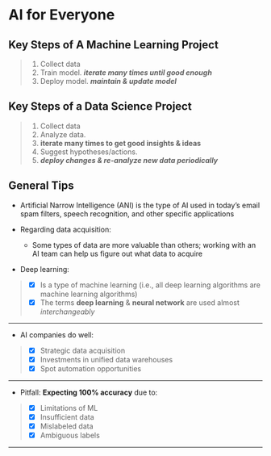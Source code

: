 # AI for Everyone

## Key Steps of A Machine Learning Project

> 1. Collect data 
> 2. Train model. ***iterate many times until good enough***
> 3. Deploy model. ***maintain & update model***

## Key Steps of a Data Science Project

> 1. Collect data
> 2. Analyze data. 
>   1. __iterate many times to get good insights & ideas__
> 3. Suggest hypotheses/actions. 
>   1. ***deploy changes & re-analyze new data periodically***
 
## General Tips
- Artificial Narrow Intelligence (ANI) is the type of AI used in today’s email spam filters, speech recognition, 
 and other specific applications

- Regarding data acquisition: 
  - Some types of data are more valuable than others; working with an AI team can help us figure 
 out what data to acquire
 
- Deep learning:
> - [x] Is a type of machine learning (i.e., all deep learning algorithms are machine learning 
 algorithms)
> - [x] The terms __deep learning__ & __neural network__ are used almost *_interchangeably_*
___  
 - AI companies do well:
 > - [x] Strategic data acquisition
 > - [x] Investments in unified data warehouses
 > - [x] Spot automation opportunities
___
- Pitfall: __Expecting 100% accuracy__ due to:
> - [x] Limitations of ML
> - [x] Insufficient data
> - [x] Mislabeled data
> - [x] Ambiguous labels
___
